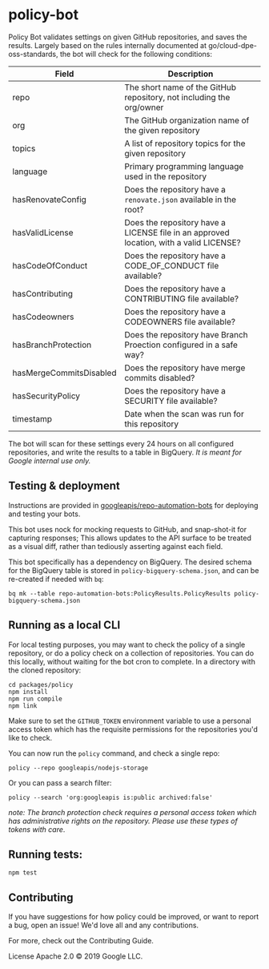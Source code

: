 # policy-bot
Policy Bot validates settings on given GitHub repositories, and saves the results.  Largely based on the rules internally documented at go/cloud-dpe-oss-standards, the bot will check for the following conditions:

| Field | Description |
|-------|-------------|
| repo | The short name of the GitHub repository, not including the org/owner |
| org | The GitHub organization name of the given repository |
| topics | A list of repository topics for the given repository |
| language | Primary programming language used in the repository |
| hasRenovateConfig | Does the repository have a `renovate.json` available in the root? |
| hasValidLicense | Does the repository have a LICENSE file in an approved location, with a valid LICENSE? |
| hasCodeOfConduct | Does the repository have a CODE_OF_CONDUCT file available? |
| hasContributing | Does the repository have a CONTRIBUTING file available? |
| hasCodeowners | Does the repository have a CODEOWNERS file available? |
| hasBranchProtection | Does the repository have Branch Proection configured in a safe way? |
| hasMergeCommitsDisabled | Does the repository have merge commits disabled? |
| hasSecurityPolicy | Does the repository have a SECURITY file available? |
| timestamp | Date when the scan was run for this repository |

The bot will scan for these settings every 24 hours on all configured repositories, and write the results to a table in BigQuery.  *It is meant for Google internal use only.*

## Testing & deployment
Instructions are provided in [googleapis/repo-automation-bots](https://github.com/googleapis/repo-automation-bots/blob/main/README.md) for deploying and testing your bots.

This bot uses nock for mocking requests to GitHub, and snap-shot-it for capturing responses; This allows updates to the API surface to be treated as a visual diff, rather than tediously asserting against each field.

This bot specifically has a dependency on BigQuery. The desired schema for the BigQuery table is stored in `policy-bigquery-schema.json`, and can be re-created if needed with `bq`:

```
bq mk --table repo-automation-bots:PolicyResults.PolicyResults policy-bigquery-schema.json
```

## Running as a local CLI
For local testing purposes, you may want to check the policy of a single repository, or do a policy check on a collection of repositories.  You can do this locally, without waiting for the bot cron to complete.  In a directory with the cloned repository:

```
cd packages/policy
npm install
npm run compile
npm link
```

Make sure to set the `GITHUB_TOKEN` environment variable to use a personal access token which has the requisite permissions for the repositories you'd like to check.

You can now run the `policy` command, and check a single repo:
```
policy --repo googleapis/nodejs-storage
```

Or you can pass a search filter:
```
policy --search 'org:googleapis is:public archived:false'
```

*note: The branch protection check requires a personal access token which has administrative rights on the repository. Please use these types of tokens with care*.

## Running tests:

`npm test`

## Contributing

If you have suggestions for how policy could be improved, or want to report a bug, open an issue! We'd love all and any contributions.

For more, check out the Contributing Guide.

License
Apache 2.0 © 2019 Google LLC.



